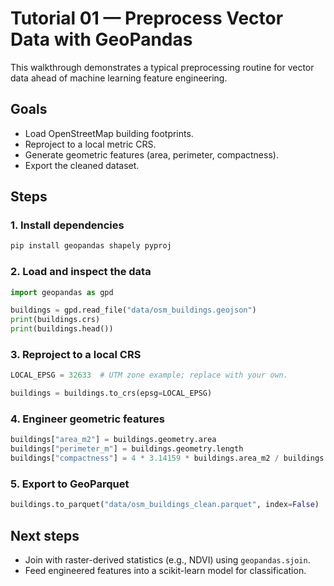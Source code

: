 # Tutorial 01 — Preprocess Vector Data with GeoPandas

This walkthrough demonstrates a typical preprocessing routine for vector data ahead of machine learning feature engineering.

## Goals
- Load OpenStreetMap building footprints.
- Reproject to a local metric CRS.
- Generate geometric features (area, perimeter, compactness).
- Export the cleaned dataset.

## Steps

### 1. Install dependencies
```bash
pip install geopandas shapely pyproj
```

### 2. Load and inspect the data
```python
import geopandas as gpd

buildings = gpd.read_file("data/osm_buildings.geojson")
print(buildings.crs)
print(buildings.head())
```

### 3. Reproject to a local CRS
```python
LOCAL_EPSG = 32633  # UTM zone example; replace with your own.

buildings = buildings.to_crs(epsg=LOCAL_EPSG)
```

### 4. Engineer geometric features
```python
buildings["area_m2"] = buildings.geometry.area
buildings["perimeter_m"] = buildings.geometry.length
buildings["compactness"] = 4 * 3.14159 * buildings.area_m2 / buildings.perimeter_m.pow(2)
```

### 5. Export to GeoParquet
```python
buildings.to_parquet("data/osm_buildings_clean.parquet", index=False)
```

## Next steps
- Join with raster-derived statistics (e.g., NDVI) using `geopandas.sjoin`.
- Feed engineered features into a scikit-learn model for classification.
